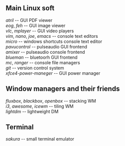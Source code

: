 ## Main Linux soft
*atril* -- GUI PDF viewer  
*eog*, *feh* -- GUI image viewer  
*vlc*, *mplayer* -- GUI video players  
*vim*, *nano*, *joe*, *emacs* -- console text editors  
*micro* -- windows shortcuts console text editor  
*pavucontrol* -- pulseaudio GUI frontend  
*amixer* -- pulseaudio console frontend  
*blueman* -- bluetoorh GUI frontend  
*mc*, *ranger* -- console file managers  
*git* -- version control system  
*xfce4-power-maneger* -- GUI power manager  

## Window managers and their friends
*fluxbox*, *blackbox*, *openbox* -- stacking WM  
*i3*, *awesome*, *icewm* -- tiling WM  
*lightdm* -- lightweight DM  

## Terminal
*sakura* -- small terminal emulator  


